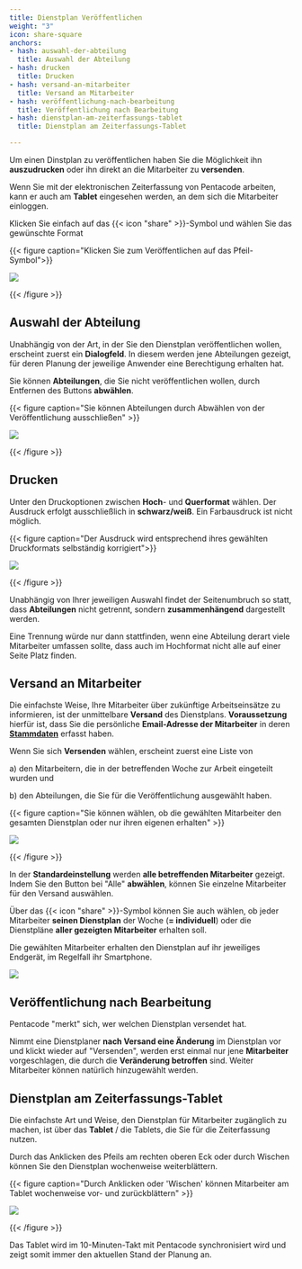 ```yaml
---
title: Dienstplan Veröffentlichen
weight: "3"
icon: share-square
anchors:
- hash: auswahl-der-abteilung
  title: Auswahl der Abteilung
- hash: drucken
  title: Drucken
- hash: versand-an-mitarbeiter
  title: Versand an Mitarbeiter
- hash: veröffentlichung-nach-bearbeitung
  title: Veröffentlichung nach Bearbeitung
- hash: dienstplan-am-zeiterfassungs-tablet
  title: Dienstplan am Zeiterfassungs-Tablet

---
```

Um einen Dinstplan zu veröffentlichen haben Sie die Möglichkeit ihn **auszudrucken** oder ihn direkt an die Mitarbeiter zu **versenden**.

Wenn Sie mit der elektronischen Zeiterfassung von Pentacode arbeiten, kann er auch am **Tablet** eingesehen werden, an dem sich die Mitarbeiter einloggen.

Klicken Sie einfach auf das {{< icon "share" >}}-Symbol und wählen Sie das gewünschte Format

{{< figure caption="Klicken Sie zum Veröffentlichen auf das Pfeil-Symbol">}}

![](/uploads/versenden1.png)

{{< /figure >}}

## Auswahl der Abteilung

Unabhängig von der Art, in der Sie den Dienstplan veröffentlichen wollen, erscheint zuerst ein **Dialogfeld**. In diesem werden jene Abteilungen gezeigt, für deren Planung der jeweilige Anwender eine Berechtigung erhalten hat.

Sie können **Abteilungen**, die Sie nicht veröffentlichen wollen, durch Entfernen des Buttons **abwählen**.

{{< figure caption="Sie können Abteilungen durch Abwählen von der Veröffentlichung ausschließen" >}}

![](/uploads/versenden2.png)

{{< /figure >}}

## Drucken

Unter den Druckoptionen zwischen **Hoch**- und **Querformat** wählen. Der Ausdruck erfolgt ausschließlich in **schwarz/weiß**. Ein Farbausdruck ist nicht möglich.

{{< figure caption="Der Ausdruck wird entsprechend ihres gewählten Druckformats selbständig korrigiert">}}

![](/uploads/versenden3.png)

{{< /figure >}}

Unabhängig von Ihrer jeweiligen Auswahl findet der Seitenumbruch so statt, dass **Abteilungen** nicht getrennt, sondern **zusammenhängend** dargestellt werden.

Eine Trennung würde nur dann stattfinden, wenn eine Abteilung derart viele Mitarbeiter umfassen sollte, dass auch im Hochformat nicht alle auf einer Seite Platz finden.

## Versand an Mitarbeiter

Die einfachste Weise, Ihre Mitarbeiter über zukünftige Arbeitseinsätze zu informieren, ist der unmittelbare **Versand** des Dienstplans. **Voraussetzung** hierfür ist, dass Sie die persönliche **Email-Adresse der Mitarbeiter** in deren [**Stammdaten**](/hilfe/handbuch/mitarbeiter-einzeln/stammdaten/) erfasst haben.

Wenn Sie sich **Versenden** wählen, erscheint zuerst eine Liste von

a) den Mitarbeitern, die in der betreffenden Woche zur Arbeit eingeteilt wurden und

b) den Abteilungen, die Sie für die Veröffentlichung ausgewählt haben.

{{< figure caption="Sie können wählen, ob die gewählten Mitarbeiter den gesamten Dienstplan oder nur ihren eigenen erhalten" >}}

![](/uploads/versenden4.png)

{{< /figure >}}

In der **Standardeinstellung** werden **alle betreffenden Mitarbeiter** gezeigt. Indem Sie den Button bei "Alle" **abwählen**, können Sie einzelne Mitarbeiter für den Versand auswählen.

Über das {{< icon "share" >}}-Symbol können Sie auch wählen, ob jeder Mitarbeiter **seinen Dienstplan** der Woche (**= individuell**) oder die Dienstpläne **aller gezeigten Mitarbeiter** erhalten soll.

Die gewählten Mitarbeiter erhalten den Dienstplan auf ihr jeweiliges Endgerät, im Regelfall ihr Smartphone.

![](https://s3.amazonaws.com/helpscout.net/docs/assets/5dd29b3f04286364bc91dcd3/images/5df3b85204286364bc92d606/file-lNnje4Jl1b.png)

## Veröffentlichung nach Bearbeitung

Pentacode "merkt" sich, wer welchen Dienstplan versendet hat.

Nimmt eine Dienstplaner **nach Versand eine Änderung** im Dienstplan vor und klickt wieder auf "Versenden", werden erst einmal nur jene **Mitarbeiter** vorgeschlagen, die durch die **Veränderung betroffen** sind. Weiter Mitarbeiter können natürlich hinzugewählt werden.

## Dienstplan am Zeiterfassungs-Tablet

Die einfachste Art und Weise, den Dienstplan für Mitarbeiter zugänglich zu machen, ist über das **Tablet** / die Tablets, die Sie für die Zeiterfassung nutzen.

Durch das Anklicken des Pfeils am rechten oberen Eck oder durch Wischen können Sie den Dienstplan wochenweise weiterblättern.

{{< figure caption="Durch Anklicken oder 'Wischen' können Mitarbeiter am Tablet wochenweise vor- und zurückblättern" >}}

![](/uploads/versenden5.png)

{{< /figure >}}

Das Tablet wird im 10-Minuten-Takt mit Pentacode synchronisiert wird und zeigt somit immer den aktuellen Stand der Planung an.